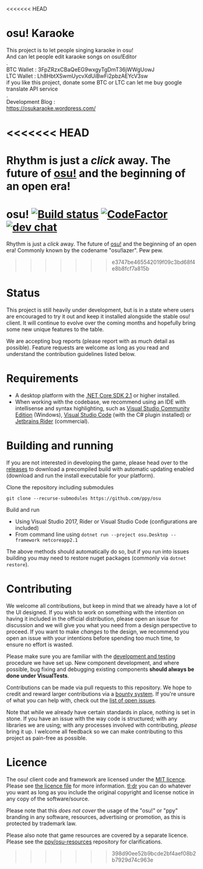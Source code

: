 <<<<<<< HEAD
# osu! Karaoke    
This project is to let people singing karaoke in osu!    
And can let people edit karaoke songs on osu!Editor    
.    
BTC Wallet : 3FpZRzxCBaQeEG9wxgyTgDmT36jWWgUowJ    
LTC Wallet : Lh8HbtXSwmUycvXdUiBwFi2pbzAEYcV3sw    
if you like this project, donate some BTC or LTC can let me buy google translate API service   
.    
Development Blog :     
https://osukaraoke.wordpress.com/    

<<<<<<< HEAD
=======
Rhythm is just a *click* away. The future of [osu!](https://osu.ppy.sh) and the beginning of an open era!
=======
# osu! [![Build status](https://ci.appveyor.com/api/projects/status/u2p01nx7l6og8buh?svg=true)](https://ci.appveyor.com/project/peppy/osu)  [![CodeFactor](https://www.codefactor.io/repository/github/ppy/osu/badge)](https://www.codefactor.io/repository/github/ppy/osu) [![dev chat](https://discordapp.com/api/guilds/188630481301012481/widget.png?style=shield)](https://discord.gg/ppy)

Rhythm is just a *click* away. The future of [osu!](https://osu.ppy.sh) and the beginning of an open era! Commonly known by the codename "osu!lazer". Pew pew.
>>>>>>> e3747be465542019f09c3bd68f4e8b8fcf7a815b

# Status

This project is still heavily under development, but is in a state where users are encouraged to try it out and keep it installed alongside the stable osu! client. It will continue to evolve over the coming months and hopefully bring some new unique features to the table.

We are accepting bug reports (please report with as much detail as possible). Feature requests are welcome as long as you read and understand the contribution guidelines listed below.

# Requirements

- A desktop platform with the [.NET Core SDK 2.1](https://www.microsoft.com/net/learn/get-started) or higher installed.
- When working with the codebase, we recommend using an IDE with intellisense and syntax highlighting, such as [Visual Studio Community Edition](https://www.visualstudio.com/) (Windows), [Visual Studio Code](https://code.visualstudio.com/) (with the C# plugin installed) or [Jetbrains Rider](https://www.jetbrains.com/rider/) (commercial).

# Building and running

If you are not interested in developing the game, please head over to the [releases](https://github.com/ppy/osu/releases) to download a precompiled build with automatic updating enabled (download and run the install executable for your platform).

Clone the repository including submodules

`git clone --recurse-submodules https://github.com/ppy/osu`

Build and run

- Using Visual Studio 2017, Rider or Visual Studio Code (configurations are included)
- From command line using `dotnet run --project osu.Desktop --framework netcoreapp2.1`

The above methods should automatically do so, but if you run into issues building you may need to restore nuget packages (commonly via `dotnet restore`).

# Contributing

We welcome all contributions, but keep in mind that we already have a lot of the UI designed. If you wish to work on something with the intention on having it included in the official distribution, please open an issue for discussion and we will give you what you need from a design perspective to proceed. If you want to make *changes* to the design, we recommend you open an issue with your intentions before spending too much time, to ensure no effort is wasted.

Please make sure you are familiar with the [development and testing](https://github.com/ppy/osu-framework/wiki/Development-and-Testing) procedure we have set up. New component development, and where possible, bug fixing and debugging existing components **should always be done under VisualTests**.

Contributions can be made via pull requests to this repository. We hope to credit and reward larger contributions via a [bounty system](https://www.bountysource.com/teams/ppy). If you're unsure of what you can help with, check out the [list of open issues](https://github.com/ppy/osu/issues).

Note that while we already have certain standards in place, nothing is set in stone. If you have an issue with the way code is structured; with any libraries we are using; with any processes involved with contributing, *please* bring it up. I welcome all feedback so we can make contributing to this project as pain-free as possible.

# Licence

The osu! client code and framework are licensed under the [MIT licence](https://opensource.org/licenses/MIT). Please see [the licence file](LICENCE) for more information. [tl;dr](https://tldrlegal.com/license/mit-license) you can do whatever you want as long as you include the original copyright and license notice in any copy of the software/source.

Please note that this *does not cover* the usage of the "osu!" or "ppy" branding in any software, resources, advertising or promotion, as this is protected by trademark law.

Please also note that game resources are covered by a separate licence. Please see the [ppy/osu-resources](https://github.com/ppy/osu-resources) repository for clarifications.
>>>>>>> 398d90ee52b9bcde2bf4aef08b2b7929d74c963e

